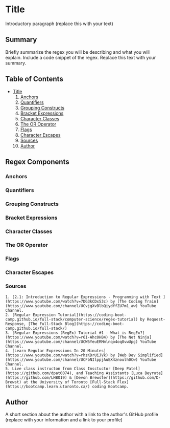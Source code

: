 # Title

Introductory paragraph (replace this with your text)

## Summary

Briefly summarize the regex you will be describing and what you will explain. Include a code snippet of the regex. Replace this text with your summary.

## Table of Contents

- [Title](#title)
    1. [Anchors](#anchors)
    2. [Quantifiers](#quantifiers)
    3. [Grouping Constructs](#grouping-constructs)
    4. [Bracket Expressions](#bracket-expressions)
    5. [Character Classes](#character-classes)
    6. [The OR Operator](#the-or-operator)
    7. [Flags](#flags)
    8. [Character Escapes](#character-escapes)
    9. [Sources](#sources)
    10. [Author](#author)

## Regex Components

### Anchors

### Quantifiers

### Grouping Constructs

### Bracket Expressions

### Character Classes

### The OR Operator

### Flags

### Character Escapes

### Sources
    1. [2.1: Introduction to Regular Expressions - Programming with Text ](https://www.youtube.com/watch?v=7DG3kCDx53c) by [The Coding Train](https://www.youtube.com/channel/UCvjgXvBlbQiydffZU7m1_aw) YouTube Channel.
    2. [Regular Expression Tutorial](https://coding-boot-camp.github.io/full-stack/computer-science/regex-tutorial) by Request-Response, [The Full-Stack Blog](https://coding-boot-camp.github.io/full-stack/)
    3. [Regular Expressions (RegEx) Tutorial #1 - What is RegEx?](https://www.youtube.com/watch?v=r6I-Ahc0HB4) by [The Net Ninja](https://www.youtube.com/channel/UCW5YeuERMmlnqo4oq8vwUpg) YouTube Channel.
    4. [Learn Regular Expressions In 20 Minutes](https://www.youtube.com/watch?v=rhzKDrUiJVk) by [Web Dev Simplified](https://www.youtube.com/channel/UCFbNIlppjAuEX4znoulh0Cw) YouTube Channel.
    5. Live class instructon from Class Insctuctor [Deep Patel](https://github.com/dpat0074), and Teaching Assistants [Luca Beyrute](https://github.com/LHBO19) & [Devon Brewster](https://github.com/D-Brewst) at the University of Toronto [Full-Stack Flex](https://bootcamp.learn.utoronto.ca/) coding Bootcamp.

## Author

A short section about the author with a link to the author's GitHub profile (replace with your information and a link to your profile)
